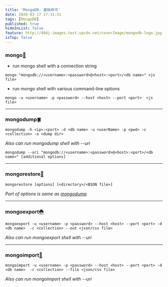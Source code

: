 ```yaml
---
title: 'MongoDB: 基础命令'
date: 2020-03-17 17:31:51
tags: [MongoDB]
published: true
hideInList: false
feature: http://404j-images.test.upcdn.net/coverImage/mongodb-logo.jpg
isTop: false
---
```

### **mongo[🍃](https://docs.mongodb.com/manual/reference/program/mongo/)**
* run mongo shell with a connection string
```shell
mongo "mongodb://<username>:<password>@<host>:<port>/<db name>" <js file>
```
* run mongo shell with various command-line options
```shell
mongo -u <username> -p <password> --host <host> --port <port>  <js file>
```

---
### **mongodump[🍀](https://docs.mongodb.com/manual/reference/program/mongodump/)**
```shell
mongodump -h <ip>:<port> -d <db name> -u <userName> -p <pwd> -c <collection> -o <dump dir>
```
*Also can run mongodump shell with --uri*
```shell
mongodump --uri "mongodb://<username>:<password>@<host>:<port>/<db name>" [additional options]
```

---
### **mongorestore[🌴](https://docs.mongodb.com/manual/reference/program/mongorestore/)** 
```shell
mongorestore [options] [<directory>/<BSON file>]
```
*Part of options is same as [mongodump](#mongodump)*

---
### **mongoexport[☘️](https://docs.mongodb.com/manual/reference/program/mongoexport/)**
```shell
mongoexport -u <username> -p <password> --host <host> --port <port> -d <db name>  -c <collection> --out <json/csv file>
```
*Also can run mongoexport shell with --uri*

---
### **mongoimport[🍂](https://docs.mongodb.com/manual/reference/program/mongoimport/)**
```shell
mongoimport -u <username> -p <password> --host <host> --port <port> -d <db name>  -c <collection> --file <json/csv file>
```
*Also can run mongoimport shell with --uri*